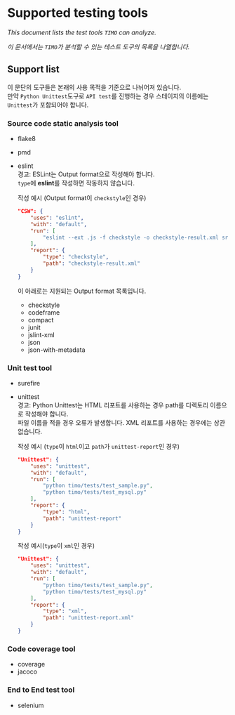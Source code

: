# Supported testing tools

_This document lists the test tools `TIMO` can analyze._

_이 문서에서는 `TIMO`가 분석할 수 있는 테스트 도구의 목록을 나열합니다._

## Support list

이 문단의 도구들은 본래의 사용 목적을 기준으로 나뉘어져 있습니다.  
만약 `Python Unittest`도구로 `API test`를 진행하는 경우 스테이지의 이름에는 `Unittest`가 포함되어야 합니다.

### Source code static analysis tool

- flake8
- pmd
- eslint  
  경고: ESLint는 Output format으로 작성해야 합니다.  
  `type`에 **eslint**를 작성하면 작동하지 않습니다.

  작성 예시 (Output format이 `checkstyle`인 경우)

  ```json
  "CSW": {
      "uses": "eslint",
      "with": "default",
      "run": [
          "eslint --ext .js -f checkstyle -o checkstyle-result.xml src/"
      ],
      "report": {
          "type": "checkstyle",
          "path": "checkstyle-result.xml"
      }
  }
  ```

  이 아래로는 지원되는 Output format 목록입니다.

  - checkstyle
  - codeframe
  - compact
  - junit
  - jslint-xml
  - json
  - json-with-metadata

### Unit test tool

- surefire
- unittest  
  경고: Python Unittest는 HTML 리포트를 사용하는 경우 path를 디렉토리 이름으로 작성해야 합니다.  
  파일 이름을 적을 경우 오류가 발생합니다.
  XML 리포트를 사용하는 경우에는 상관 없습니다.

  작성 예시 (`type`이 `html`이고 `path`가 `unittest-report`인 경우)

  ```json
  "Unittest": {
      "uses": "unittest",
      "with": "default",
      "run": [
          "python timo/tests/test_sample.py",
          "python timo/tests/test_mysql.py"
      ],
      "report": {
          "type": "html",
          "path": "unittest-report"
      }
  }
  ```

  작성 예시(`type`이 `xml`인 경우)

  ```json
  "Unittest": {
      "uses": "unittest",
      "with": "default",
      "run": [
          "python timo/tests/test_sample.py",
          "python timo/tests/test_mysql.py"
      ],
      "report": {
          "type": "xml",
          "path": "unittest-report.xml"
      }
  }
  ```

### Code coverage tool

- coverage
- jacoco

### End to End test tool

- selenium
